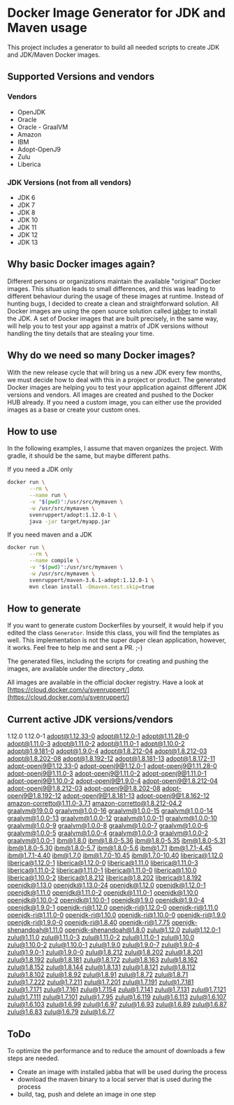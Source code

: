 # Docker Image Generator for JDK and Maven usage
This project includes a generator to build all needed scripts to create 
JDK and JDK/Maven Docker images. 

## Supported Versions and vendors
### Vendors
* OpenJDK
* Oracle
* Oracle - GraalVM
* Amazon
* IBM
* Adopt-OpenJ9
* Zulu
* Liberica

### JDK Versions (not from all vendors)
* JDK 6
* JDK 7
* JDK 8
* JDK 10
* JDK 11
* JDK 12
* JDK 13

## Why basic Docker images again? 
Different persons or organizations maintain the available "original" Docker images.
This situation leads to small differences, and this was leading to different behaviour during the usage of these images at runtime. Instead of hunting bugs, I decided to create a clean and straightforward solution. All Docker images are using the open source solution called 
[jabber](https://github.com/shyiko/jabba) to install the JDK.
A set of Docker images that are built precisely, in the same way, will help you to test your app against a matrix of JDK versions 
without handling the tiny details that are stealing your time.

## Why do we need so many Docker images?
With the new release cycle that will bring us a new JDK every few months, we must decide how to deal with this in a project or product.
The generated Docker images are helping you to test your application against different JDK versions and vendors. All images are created and pushed to the Docker HUB already. 
If you need a custom image, you can either use the provided images as a base or create your custom ones.

## How to use
In the following examples, I assume that maven organizes the project.
With gradle, it should be the same, but maybe different paths.

If you need a JDK only
```bash
docker run \
       --rm \
       --name run \
       -v "$(pwd)":/usr/src/mymaven \
       -w /usr/src/mymaven \
       svenruppert/adopt:1.12.0-1 \
       java -jar target/myapp.jar
```

If you need maven and a JDK
```bash
docker run \
       --rm \
       --name compile \
       -v "$(pwd)":/usr/src/mymaven \
       -w /usr/src/mymaven \
       svenruppert/maven-3.6.1-adopt:1.12.0-1 \
       mvn clean install -Dmaven.test.skip=true
```

## How to generate
If you want to generate custom Dockerfiles by yourself, 
it would help if you edited the class ```Generator```.
Inside this class, you will find the templates as well. 
This implementation is not the super duper clean application, 
however, it works.
Feel free to help me and sent a PR. ;-)

The generated files, including the scripts 
for creating and pushing the images, 
are available under the directory *_data*.

All images are available 
in the official docker registry.
Have a look at [https://cloud.docker.com/u/svenruppert/](https://cloud.docker.com/u/svenruppert/)

## Current active JDK versions/vendors

1.12.0
1.12.0-1
adopt@1.12.33-0
adopt@1.12.0-1
adopt@1.11.28-0
adopt@1.11.0-3
adopt@1.11.0-2
adopt@1.11.0-1
adopt@1.10.0-2
adopt@1.9.181-0
adopt@1.9.0-4
adopt@1.8.212-04
adopt@1.8.212-03
adopt@1.8.202-08
adopt@1.8.192-12
adopt@1.8.181-13
adopt@1.8.172-11
adopt-openj9@1.12.33-0
adopt-openj9@1.12.0-1
adopt-openj9@1.11.28-0
adopt-openj9@1.11.0-3
adopt-openj9@1.11.0-2
adopt-openj9@1.11.0-1
adopt-openj9@1.10.0-2
adopt-openj9@1.9.0-4
adopt-openj9@1.8.212-04
adopt-openj9@1.8.212-03
adopt-openj9@1.8.202-08
adopt-openj9@1.8.192-12
adopt-openj9@1.8.181-13
adopt-openj9@1.8.162-12
amazon-corretto@1.11.0-3.7.1
amazon-corretto@1.8.212-04.2
graalvm@19.0.0
graalvm@1.0.0-16
graalvm@1.0.0-15
graalvm@1.0.0-14
graalvm@1.0.0-13
graalvm@1.0.0-12
graalvm@1.0.0-11
graalvm@1.0.0-10
graalvm@1.0.0-9
graalvm@1.0.0-8
graalvm@1.0.0-7
graalvm@1.0.0-6
graalvm@1.0.0-5
graalvm@1.0.0-4
graalvm@1.0.0-3
graalvm@1.0.0-2
graalvm@1.0.0-1
ibm@1.8.0
ibm@1.8.0-5.36
ibm@1.8.0-5.35
ibm@1.8.0-5.31
ibm@1.8.0-5.30
ibm@1.8.0-5.7
ibm@1.8.0-5.6
ibm@1.7.1
ibm@1.7.1-4.45
ibm@1.7.1-4.40
ibm@1.7.0
ibm@1.7.0-10.45
ibm@1.7.0-10.40
liberica@1.12.0
liberica@1.12.0-1
liberica@1.12.0-0
liberica@1.11.0
liberica@1.11.0-3
liberica@1.11.0-2
liberica@1.11.0-1
liberica@1.11.0-0
liberica@1.10.0
liberica@1.10.0-2
liberica@1.8.212
liberica@1.8.202
liberica@1.8.192
openjdk@1.13.0
openjdk@1.13.0-24
openjdk@1.12.0
openjdk@1.12.0-1
openjdk@1.11.0
openjdk@1.11.0-2
openjdk@1.11.0-1
openjdk@1.10.0
openjdk@1.10.0-2
openjdk@1.10.0-1
openjdk@1.9.0
openjdk@1.9.0-4
openjdk@1.9.0-1
openjdk-ri@1.12.0
openjdk-ri@1.12.0-0
openjdk-ri@1.11.0
openjdk-ri@1.11.0-0
openjdk-ri@1.10.0
openjdk-ri@1.10.0-0
openjdk-ri@1.9.0
openjdk-ri@1.9.0-0
openjdk-ri@1.8.40
openjdk-ri@1.7.75
openjdk-shenandoah@1.11.0
openjdk-shenandoah@1.8.0
zulu@1.12.0
zulu@1.12.0-1
zulu@1.11.0
zulu@1.11.0-3
zulu@1.11.0-2
zulu@1.11.0-1
zulu@1.10.0
zulu@1.10.0-2
zulu@1.10.0-1
zulu@1.9.0
zulu@1.9.0-7
zulu@1.9.0-4
zulu@1.9.0-1
zulu@1.9.0-0
zulu@1.8.212
zulu@1.8.202
zulu@1.8.201
zulu@1.8.192
zulu@1.8.181
zulu@1.8.172
zulu@1.8.163
zulu@1.8.162
zulu@1.8.152
zulu@1.8.144
zulu@1.8.131
zulu@1.8.121
zulu@1.8.112
zulu@1.8.102
zulu@1.8.92
zulu@1.8.91
zulu@1.8.72
zulu@1.8.71
zulu@1.7.222
zulu@1.7.211
zulu@1.7.201
zulu@1.7.191
zulu@1.7.181
zulu@1.7.171
zulu@1.7.161
zulu@1.7.154
zulu@1.7.141
zulu@1.7.131
zulu@1.7.121
zulu@1.7.111
zulu@1.7.101
zulu@1.7.95
zulu@1.6.119
zulu@1.6.113
zulu@1.6.107
zulu@1.6.103
zulu@1.6.99
zulu@1.6.97
zulu@1.6.93
zulu@1.6.89
zulu@1.6.87
zulu@1.6.83
zulu@1.6.79
zulu@1.6.77


## ToDo 
To optimize the performance and to reduce the amount of downloads
a few steps are needed.

* Create an image with installed jabba that will be used during the process
* download the maven binary to a local server that is used during the process
* build, tag, push and delete an image in one step

